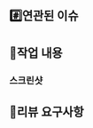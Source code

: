 ## #️⃣연관된 이슈

<!-- ex) #이슈번호, #이슈번호 -->


## 📝작업 내용

<!-- 이번 PR에서 작업한 내용을 간략히 설명해주세요(이미지 첨부 가능) -->

### 스크린샷

<!-- 선택사항 -->

## 💬리뷰 요구사항

<!-- 선택사항 -->
<!-- 리뷰어가 특별히 봐주었으면 하는 부분이 있다면 작성해주세요 -->
